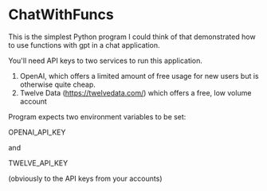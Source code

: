 # ChatWithFuncs

This is the simplest Python program I could think of that demonstrated how to use functions with gpt in a chat application.

You'll need API keys to two services to run this application.

1. OpenAI, which offers a limited amount of free usage for new users but is otherwise quite cheap.
2. Twelve Data (https://twelvedata.com/) which offers a free, low volume account

Program expects two environment variables to be set:

OPENAI_API_KEY

and

TWELVE_API_KEY

(obviously to the API keys from your accounts)
